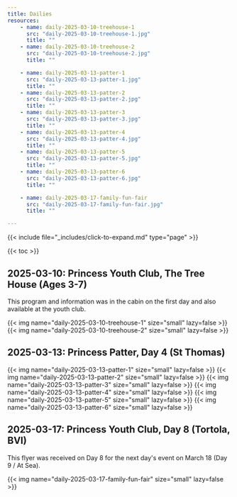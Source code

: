 ```yaml
---
title: Dailies
resources:
    - name: daily-2025-03-10-treehouse-1
      src: "daily-2025-03-10-treehouse-1.jpg"
      title: ""
    - name: daily-2025-03-10-treehouse-2
      src: "daily-2025-03-10-treehouse-2.jpg"
      title: ""

    - name: daily-2025-03-13-patter-1
      src: "daily-2025-03-13-patter-1.jpg"
      title: ""
    - name: daily-2025-03-13-patter-2
      src: "daily-2025-03-13-patter-2.jpg"
      title: ""
    - name: daily-2025-03-13-patter-3
      src: "daily-2025-03-13-patter-3.jpg"
      title: ""
    - name: daily-2025-03-13-patter-4
      src: "daily-2025-03-13-patter-4.jpg"
      title: ""
    - name: daily-2025-03-13-patter-5
      src: "daily-2025-03-13-patter-5.jpg"
      title: ""
    - name: daily-2025-03-13-patter-6
      src: "daily-2025-03-13-patter-6.jpg"
      title: ""

    - name: daily-2025-03-17-family-fun-fair
      src: "daily-2025-03-17-family-fun-fair.jpg"
      title: ""

---
```


{{< include file="_includes/click-to-expand.md" type="page" >}}

{{< toc >}}

## 2025-03-10: Princess Youth Club, The Tree House (Ages 3-7)

This program and information was in the cabin on the first day and also available at the youth club.

{{< img name="daily-2025-03-10-treehouse-1" size="small" lazy=false >}}
{{< img name="daily-2025-03-10-treehouse-2" size="small" lazy=false >}}

## 2025-03-13: Princess Patter, Day 4 (St Thomas)

{{< img name="daily-2025-03-13-patter-1" size="small" lazy=false >}}
{{< img name="daily-2025-03-13-patter-2" size="small" lazy=false >}}
{{< img name="daily-2025-03-13-patter-3" size="small" lazy=false >}}
{{< img name="daily-2025-03-13-patter-4" size="small" lazy=false >}}
{{< img name="daily-2025-03-13-patter-5" size="small" lazy=false >}}
{{< img name="daily-2025-03-13-patter-6" size="small" lazy=false >}}

## 2025-03-17: Princess Youth Club, Day 8 (Tortola, BVI)

This flyer was received on Day 8 for the next day's event on March 18 (Day 9 / At Sea).

{{< img name="daily-2025-03-17-family-fun-fair" size="small" lazy=false >}}
